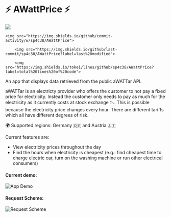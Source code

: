 # ⚡️ AWattPrice ⚡️

<p>
	<img src="https://img.shields.io/website?down_color=red&down_message=offline&label=backend%20online&up_color=green&up_message=online&url=https%3A%2F%2Fawattprice.space8.me%2Fdata">
	
	<img src="https://img.shields.io/github/commit-activity/w/sp4c38/AWattPrice">
	
		<img src="https://img.shields.io/github/last-commit/sp4c38/AWattPrice?label=last%20modified">
		
		<img src="https://img.shields.io/tokei/lines/github/sp4c38/AWattPrice?label=total%20lines%20of%20code">
</p>

An app that displays data retrieved from the public aWATTar API.

aWATTar is an electricty provider who offers the customer to not pay a fixed price for electricity. Instead the customer only needs to pay as much for the electricity as it currently costs at stock exchange 📉. This is possible because the electricity price changes every hour. There are different tariffs which all have different degrees of risk.

🌍 Supported regions: Germany 🇩🇪 and Austria 🇦🇹

Current features are:

* View electricity prices throughout the day
* Find the hours when electricity is cheapest (e.g.: find cheapest time to charge electric car, turn on the washing machine or run other electrical consumers)

#### Current demo:
![App Demo](https://github.com/sp4c38/AwattarApp/blob/master/demo.gif?raw=true)

#### Request Scheme:
![Request Scheme](https://raw.githubusercontent.com/sp4c38/AwattarApp/master/request_scheme.png)
